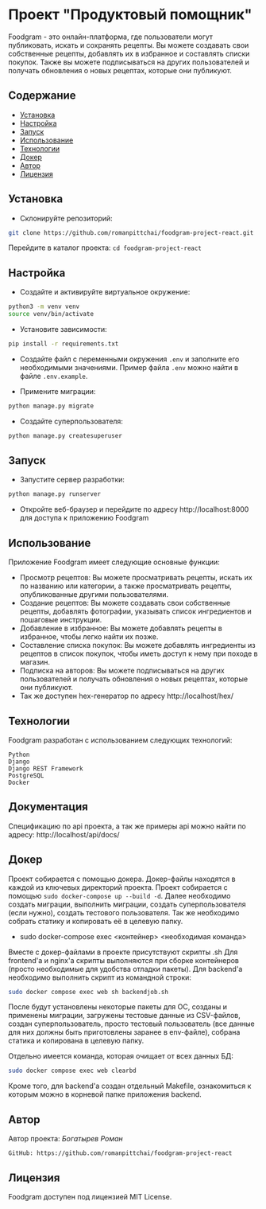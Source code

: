 # Проект "Продуктовый помощник"

Foodgram - это онлайн-платформа, где пользователи могут публиковать, искать и сохранять рецепты. Вы можете создавать свои собственные рецепты, добавлять их в избранное и составлять списки покупок. Также вы можете подписываться на других пользователей и получать обновления о новых рецептах, которые они публикуют.

## Содержание

- [Установка](#установка)
- [Настройка](#настройка)
- [Запуск](#запуск)
- [Использование](#использование)
- [Технологии](#технологии)
- [Докер](#докер)
- [Автор](#автор)
- [Лицензия](#лицензия)

## Установка

- Склонируйте репозиторий:

```bash
git clone https://github.com/romanpittchai/foodgram-project-react.git
```

Перейдите в каталог проекта:
`cd foodgram-project-react`


## Настройка

- Создайте и активируйте виртуальное окружение:

```bash
python3 -m venv venv
source venv/bin/activate
```

- Установите зависимости:

```bash
pip install -r requirements.txt
```

- Создайте файл с переменными окружения `.env` и заполните его необходимыми значениями. Пример файла `.env` можно найти в файле `.env.example`.

- Примените миграции:

```bash
python manage.py migrate
```

- Создайте суперпользователя:

```bash
python manage.py createsuperuser
```

## Запуск

- Запустите сервер разработки:

```bash
python manage.py runserver
```

- Откройте веб-браузер и перейдите по адресу http://localhost:8000 для доступа к приложению Foodgram

## Использование

Приложение Foodgram имеет следующие основные функции:

- Просмотр рецептов: Вы можете просматривать рецепты, искать их по названию или категории, а также просматривать рецепты, опубликованные другими пользователями.
- Создание рецептов: Вы можете создавать свои собственные рецепты, добавлять фотографии, указывать список ингредиентов и пошаговые инструкции.
- Добавление в избранное: Вы можете добавлять рецепты в избранное, чтобы легко найти их позже.
- Составление списка покупок: Вы можете добавлять ингредиенты из рецептов в список покупок, чтобы иметь доступ к нему при походе в магазин.
- Подписка на авторов: Вы можете подписываться на других пользователей и получать обновления о новых рецептах, которые они публикуют.
- Так же доступен hex-генератор по адресу http://localhost/hex/

## Технологии

Foodgram разработан с использованием следующих технологий:

    Python
    Django
    Django REST Framework
    PostgreSQL
    Docker

## Документация

Спецификацию по api проекта, а так же примеры api можно найти по адресу:
http://localhost/api/docs/

## Докер

Проект собирается с помощью докера. Докер-файлы находятся в каждой из ключевых директорий проекта. Проект собирается с помощью `sudo docker-compose up --build -d`. 
Далее необходимо создать миграции, выполнить миграции, создать суперпользователя (если нужно), создать тестового пользователя. Так же необходимо собрать статику и копировать её в 
целевую папку. 
- sudo docker-compose exec <контейнер> <необходимая команда>

Вместе с докер-файлами в проекте присутствуют скрипты .sh
Для frontend'a и nginx'a скрипты выполняются при сборке контейнеров (просто необходимые для удобства отладки пакеты). Для backend'a необходимо выполнить скрипт из командной строки:

```bash
sudo docker compose exec web sh backendjob.sh
```

После будут установлены некоторые пакеты для ОС, созданы и применены миграции, загружены тестовые данные из CSV-файлов, создан суперпользователь, просто тестовый пользователь (все данные для них должны быть приготовлены заранее в env-файле), собрана статика и копирована в целевую папку. 

Отдельно имеется команда, которая очищает от всех данных БД:
```bash
sudo docker compose exec web clearbd
```

Кроме того, для backend'a создан отдельный Makefile, ознакомиться к которым можно в корневой папке приложения backend.

## Автор 

Автор проекта: _Богатырев Роман_

    GitHub: https://github.com/romanpittchai/foodgram-project-react    

## Лицензия

Foodgram доступен под лицензией MIT License.

